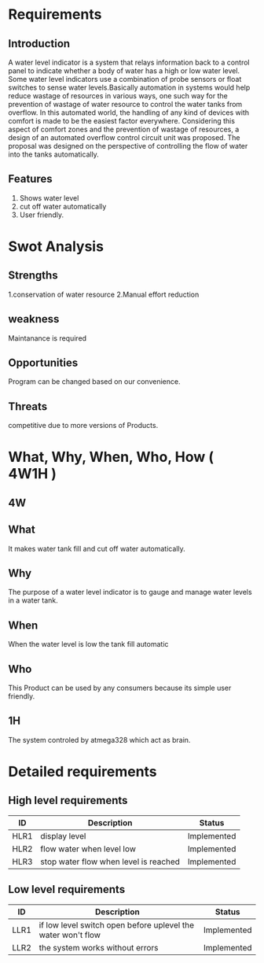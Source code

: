 # Requirements

## Introduction

A water level indicator is a system that relays information back to a control panel to indicate whether a body of water has a high or low water level. Some water level indicators use a combination of probe sensors or float switches to sense water levels.Basically automation in systems would help reduce wastage of resources in various ways, one such way for the prevention of wastage of water resource to control the water tanks from overflow. In this automated world, the handling of any kind of devices with comfort is made to be the easiest factor everywhere. Considering this aspect of comfort zones and the prevention of wastage of resources, a design of an automated overflow control circuit unit was proposed. The proposal was designed on the perspective of controlling the flow of water into the tanks automatically.

## Features

1. Shows water level
2. cut off water automatically
3. User friendly.

# Swot Analysis

## Strengths

1.conservation of water resource
2.Manual effort reduction

## weakness

Maintanance is required

## Opportunities

Program can be changed based on our convenience.

## Threats

competitive due to more versions of Products.

# What, Why, When, Who, How ( 4W1H )

## 4W

## What
It makes water tank fill and cut off water automatically.
## Why
The purpose of a water level indicator is to gauge and manage water levels in a water tank.
## When
When the water level is low the tank fill automatic
## Who 
This Product can be used by any consumers because its simple user friendly.

## 1H
The system controled by atmega328 which act as brain.

# Detailed requirements

## High level requirements

ID | Description | Status
----|----------- |-------
HLR1 | display level | Implemented
HLR2 | flow water when level low | Implemented
HLR3 | stop water flow when level is reached | Implemented

## Low level requirements

ID | Description | Status
--- | ---------- | ------
LLR1 | if low level switch open before uplevel the water won't flow | Implemented
LLR2 | the system works without errors | Implemented

























